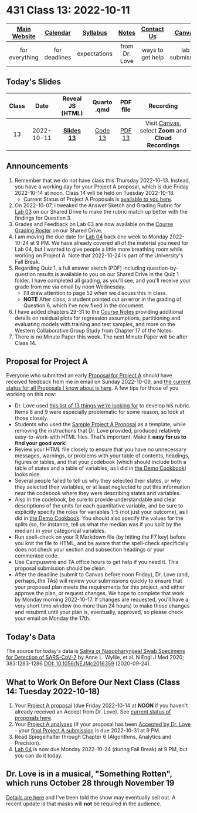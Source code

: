 # 431 Class 13: 2022-10-11

[Main Website](https://thomaselove.github.io/431-2022/) | [Calendar](https://thomaselove.github.io/431-2022/calendar.html) | [Syllabus](https://thomaselove.github.io/431-syllabus-2022/) | [Notes](https://thomaselove.github.io/431-notes/) | [Contact Us](https://thomaselove.github.io/431-2022/contact.html) | [Canvas](https://canvas.case.edu) | [Data and Code](https://github.com/THOMASELOVE/431-data)
:-----------: | :--------------: | :----------: | :---------: | :-------------: | :-----------: | :------------:
for everything | for deadlines | expectations | from Dr. Love | ways to get help | lab submission | for downloads

## Today's Slides

Class | Date | Reveal JS (HTML) | Quarto .qmd | PDF file | Recording
:---: | :--------: | :------: | :------: | :--------: | :-------------:
13 | 2022-10-11 | **[Slides 13](https://thomaselove.github.io/431-slides-2022/class13.html)** | [Code 13](https://thomaselove.github.io/431-slides-2022/class13.qmd) | [PDF 13](431%20Class%2013.pdf) | Visit [Canvas](https://canvas.case.edu/), select **Zoom** and **Cloud Recordings**

## Announcements

1. Remember that we do not have class this Thursday 2022-10-13. Instead, you have a working day for your Project A proposal, which is due Friday 2022-10-14 at noon. Class 14 will be held on Tuesday 2022-10-18.
    - Current Status of Project A Proposals is [available to you here](https://github.com/THOMASELOVE/431-classes-2022/blob/main/projectA/proposal_status.md).
3. On 2022-10-07, I tweaked the Answer Sketch and Grading Rubric for [Lab 03](https://github.com/THOMASELOVE/431-labs-2022) on our Shared Drive to make the rubric match up better with the findings for Question 3.
4. Grades and Feedback on Lab 03 are now available on the [Course Grading Roster](https://bit.ly/431-grades-2022) on our Shared Drive.
5. I am moving the due date for [Lab 04](https://github.com/THOMASELOVE/431-labs-2022) back one week to Monday 2022-10-24 at 9 PM. We have already covered all of the material you need for Lab 04, but I wanted to give people a little more breathing room while working on Project A. Note that 2022-10-24 is part of the University's Fall Break.
6. Regarding Quiz 1, a full answer sketch (PDF) including question-by-question results is available to you on our Shared Drive in the Quiz 1 folder. I have completed all grading, as you'll see, and you'll receive your grade from me via email by noon Wednesday.
    - I'll draw attention to page 52 when we discuss this in class.
    - **NOTE** After class, a student pointed out an error in the grading of Question 6, which I've now fixed in the document.
7. I have added chapters 29-31 to the [Course Notes](https://thomaselove.github.io/431-notes/) providing additional details on residual plots for regression assumptions, partitioning and evaluating models with training and test samples, and more on the Western Collaborative Group Study from Chapter 17 of the Notes.
8. There is no Minute Paper this week. The next Minute Paper will be after Class 14.

## Proposal for Project A

Everyone who submitted an early [Proposal for Project A](https://thomaselove.github.io/431-projectA-2022/proposal.html) should have received feedback from me in email on Sunday 2022-10-09, and [the current status for all Proposals I know about is here](https://github.com/THOMASELOVE/431-classes-2022/blob/main/projectA/proposal_status.md). A few tips for those of you working on this now:

- Dr. Love used [this list of 13 things we're looking for](https://thomaselove.github.io/431-projectA-2022/proposal.html#grading-the-proposal-13-things-were-looking-for) to develop his rubric. Items 8 and 9 were especially problematic for some reason, so look at those closely.
- Students who used the [Sample Project A Proposal](https://thomaselove.github.io/431-projectA-2022/exampleA.html) as a template, while removing the instructions that Dr. Love provided, produced relatively easy-to-work-with HTML files. That's important. Make it **easy for us to find your good work**!
- Review your HTML file closely to ensure that you have no unnecessary messages, warnings, or problems with your table of contents, headings, figures or tables, and that your codebook (which should include both a table of states and a table of variables, as I did in [the Demo Cookbook](https://thomaselove.github.io/431-projectA-2022/data.html#demo-codebook)) looks nice.
- Several people failed to tell us why they selected their states, or why they selected their variables, or at least neglected to put this information near the codebook where they were describing states and variables.
- Also in the codebook, be sure to provide understandable and clear descriptions of the units for each quantitative variable, and be sure to explicitly specify the roles for variables 1-5 (not just your outcome), as I did in [the Demo Cookbook](https://thomaselove.github.io/431-projectA-2022/data.html#demo-codebook). You should also specify the values for the splits (so, for instance, tell us what the median was if you split by the median) in your categorical variables.
- Run spell-check on your R Markdown file (by hitting the F7 key) before you knit the file to HTML, and be aware that the spell-check specifically does not check your section and subsection headings or your commented code.
- Use Campuswire and TA office hours to get help if you need it. This proposal submission should be clean.
- After the deadline (submit to Canvas before noon Friday), Dr. Love (and, perhaps, the TAs) will review your submissions quickly to ensure that your proposed plan meets the requirements for this project, and either approve the plan, or request changes. We hope to complete that work by Monday morning 2022-10-17. If changes are requested, you’ll have a very short time window (no more than 24 hours) to make those changes and resubmit until your plan is, eventually, approved, so please check your email on Monday the 17th.
    
## Today's Data

The source for today's data is [Saliva or Nasopharyngeal Swab Specimens for Detection of SARS-CoV-2](https://www.nejm.org/doi/full/10.1056/NEJMc2016359) by Anne L. Wyllie, et al. N Engl J Med 2020; 383:1283-1286 [DOI: 10.1056/NEJMc2016359](https://www.nejm.org/doi/full/10.1056/NEJMc2016359) (2020-09-24).

## What to Work On Before Our Next Class (Class 14: Tuesday 2022-10-18)

1. Your [Project A proposal](https://thomaselove.github.io/431-projectA-2022/proposal.html) (due Friday 2022-10-14 at **NOON** if you haven't already received an Accept from Dr. Love). See [current status of proposals here](https://github.com/THOMASELOVE/431-classes-2022/blob/main/projectA/proposal_status.md).
2. Your [Project A analyses](https://thomaselove.github.io/431-projectA-2022/analyses.html) (if your proposal has been [Accepted by Dr. Love](https://github.com/THOMASELOVE/431-classes-2022/blob/main/projectA/proposal_status.md) - your [final Project A submission](https://thomaselove.github.io/431-projectA-2022/report.html) is due 2022-10-31 at 9 PM.
3. Read Spiegelhalter through Chapter 6 (Algorithms, Analytics and Precision).
4. [Lab 04](https://github.com/THOMASELOVE/431-labs-2022) is now due Monday 2022-10-24 (during Fall Break) at 9 PM, but you can do it today.

## Dr. Love is in a musical, "Something Rotten", which runs October 28 through November 19

[Details are here](https://github.com/THOMASELOVE/theater#theater) and I've been told the show may eventually sell out. A recent update is that masks will **not** be required in the audience.

